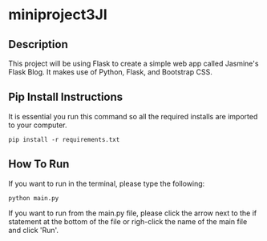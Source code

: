 # miniproject3JI

## Description
This project will be using Flask to create a simple web app called Jasmine's Flask Blog. It makes use of Python, Flask,
and Bootstrap CSS. 

## Pip Install Instructions
It is essential you run this command so all the required installs are imported to your computer.
```
pip install -r requirements.txt
```

## How To Run
If you want to run in the terminal, please type the following:
```
python main.py
``` 
If you want to run from the main.py file, please click the arrow next to the if statement at the bottom of the file or
righ-click the name of the main file and click 'Run'.
